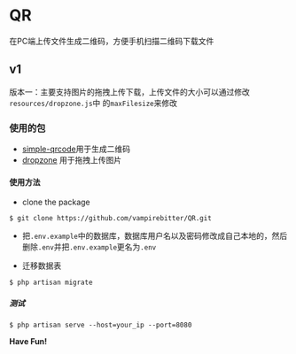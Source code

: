 # QR
在PC端上传文件生成二维码，方便手机扫描二维码下载文件

## v1

版本一：主要支持图片的拖拽上传下载，上传文件的大小可以通过修改`resources/dropzone.js`中
        的`maxFilesize`来修改
        
### 使用的包

- [simple-qrcode](https://github.com/simplesoftwareio/simple-qrcode)用于生成二维码
- [dropzone](https://github.com/enyo/dropzone) 用于拖拽上传图片

#### 使用方法

- clone the package
```
$ git clone https://github.com/vampirebitter/QR.git
```

- 把`.env.example`中的数据库，数据库用户名以及密码修改成自己本地的，然后删除`.env`并把`.env.example`更名为`.env`

- 迁移数据表
```
$ php artisan migrate
```

##### 测试
```
$ php artisan serve --host=your_ip --port=8080
```
**Have Fun!**
        

